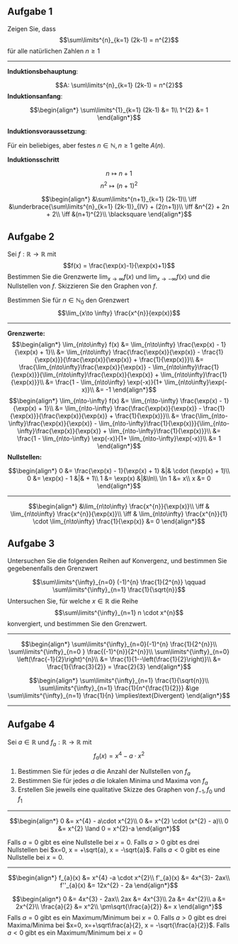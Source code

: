 ## Aufgabe 1

Zeigen Sie, dass 
$$\sum\limits^{n}_{k=1} (2k-1) = n^{2}$$
für alle natürlichen Zahlen $n \ge 1$

---

__Induktionsbehauptung__:

$$A: \sum\limits^{n}_{k=1} (2k-1) = n^{2}$$
__Induktionsanfang__:

$$\begin{align*}
\sum\limits^{1}_{k=1} (2k-1) &=  1\\
1^{2} &=  1
\end{align*}$$

__Induktionsvoraussetzung__:

Für ein beliebiges, aber festes $n\in\mathbb N, n \ge 1$ gelte $A(n)$.

__Induktionsschritt__

$$n\mapsto n+1$$
$$n^{2} \mapsto (n+1)^2$$

$$\begin{align*}
&\sum\limits^{n+1}_{k=1} (2k-1)\\
\iff &\underbrace{\sum\limits^{n}_{k=1} (2k-1)}_{IV} + (2(n+1))\\
\iff &n^{2} + 2n + 2\\
\iff &(n+1)^{2}\\
\blacksquare
\end{align*}$$

## Aufgabe 2

Sei $f: \mathbb R\to\mathbb R$ mit
$$f(x) = \frac{\exp(x)-1}{\exp(x)+1}$$
Bestimmen Sie die Grenzwerte $\lim_{x\to\infty} f(x)$ und $\lim_{x\to-\infty} f(x)$ und die Nullstellen von $f$. Skizzieren Sie den Graphen von $f$.

Bestimmen Sie für $n\in\mathbb N_{0}$ den Grenzwert
$$\lim_{x\to \infty} \frac{x^{n}}{exp(x)}$$

---

__Grenzwerte:__
$$\begin{align*}
\lim_{n\to\infty} f(x) &= \lim_{n\to\infty} \frac{\exp(x) - 1}{\exp(x) + 1}\\
&= \lim_{n\to\infty} \frac{\frac{\exp(x)}{\exp(x)} - \frac{1}{\exp(x)}}{\frac{\exp(x)}{\exp(x)} + \frac{1}{\exp(x)}}\\
&= \frac{\lim_{n\to\infty}\frac{\exp(x)}{\exp(x)} - \lim_{n\to\infty}\frac{1}{\exp(x)}}{\lim_{n\to\infty}\frac{\exp(x)}{\exp(x)} + \lim_{n\to\infty}\frac{1}{\exp(x)}}\\
&= \frac{1 - \lim_{n\to\infty} \exp(-x)}{1+ \lim_{n\to\infty}\exp(-x)}\\
&= -1
\end{align*}$$
$$\begin{align*}
\lim_{n\to-\infty} f(x) &= \lim_{n\to-\infty} \frac{\exp(x) - 1}{\exp(x) + 1}\\
&= \lim_{n\to-\infty} \frac{\frac{\exp(x)}{\exp(x)} - \frac{1}{\exp(x)}}{\frac{\exp(x)}{\exp(x)} + \frac{1}{\exp(x)}}\\
&= \frac{\lim_{n\to-\infty}\frac{\exp(x)}{\exp(x)} - \lim_{n\to-\infty}\frac{1}{\exp(x)}}{\lim_{n\to-\infty}\frac{\exp(x)}{\exp(x)} + \lim_{n\to-\infty}\frac{1}{\exp(x)}}\\
&= \frac{1 - \lim_{n\to-\infty} \exp(-x)}{1+ \lim_{n\to-\infty}\exp(-x)}\\
&= 1
\end{align*}$$
__Nullstellen:__

$$\begin{align*}
0 &= \frac{\exp(x) - 1}{\exp(x) + 1} &|& \cdot (\exp(x) + 1)\\
0 &= \exp(x) - 1 &|& + 1\\
1 &= \exp(x) &|&\ln\\
\ln 1 &= x\\
x &= 0
\end{align*}$$

---

$$\begin{align*}
&\lim_{n\to\infty} \frac{x^{n}}{\exp(x)}\\
\iff & \lim_{n\to\infty} \frac{x^{n}}{\exp(x)}\\
\iff & \lim_{n\to\infty} \frac{x^{n}}{1} \cdot \lim_{n\to\infty} \frac{1}{\exp(x)} &= 0
\end{align*}$$

## Aufgabe 3

Untersuchen Sie die folgenden Reihen auf Konvergenz, und bestimmen Sie gegebenenfalls den Grenzwert

$$\sum\limits^{\infty}_{n=0} (-1)^{n} \frac{1}{2^{n}} \qquad \sum\limits^{\infty}_{n=1} \frac{1}{\sqrt{n}}$$
Untersuchen Sie, für welche $x\in\mathbb R$ die Reihe
$$\sum\limits^{\infty}_{n=1} n \cdot x^{n}$$
konvergiert, und bestimmen Sie den Grenzwert.

---

$$\begin{align*}
\sum\limits^{\infty}_{n=0}(-1)^{n} \frac{1}{2^{n}}\\
\sum\limits^{\infty}_{n=0 } \frac{(-1)^{n}}{2^{n}}\\
\sum\limits^{\infty}_{n=0} \left(\frac{-1}{2}\right)^{n}\\
&= \frac{1}{1--\left(\frac{1}{2}\right)}\\
&= \frac{1}{\frac{3}{2}} = \frac{2}{3}
\end{align*}$$

$$\begin{align*}
\sum\limits^{\infty}_{n=1} \frac{1}{\sqrt{n}}\\
\sum\limits^{\infty}_{n=1} \frac{1}{n^{\frac{1}{2}}} &\ge \sum\limits^{\infty}_{n=1} \frac{1}{n} \implies\text{Divergent}
\end{align*}$$

---



## Aufgabe 4

Sei $a\in\mathbb R$ und $f_{a} : \mathbb R \to\mathbb R$ mit
$$f_{a}(x) = x^{4} - a \cdot x^{2}$$

1. Bestimmen Sie für jedes $a$ die Anzahl der Nullstellen von $f_{a}$
2. Bestimmen Sie für jedes $a$ die lokalen Minima und Maxima von $f_{a}$
3. Erstellen Sie jeweils eine qualitative Skizze des Graphen von $f_{-1}, f_{0}$ und $f_{1}$

---

$$\begin{align*}
0 &= x^{4} - a\cdot x^{2}\\
0 &= x^{2} \cdot (x^{2} - a)\\
0 &= x^{2} \land 0 = x^{2}-a 
\end{align*}$$

Falls $a=0$ gibt es eine Nullstelle bei $x=0$.
Falls $a > 0$ gibt es drei Nullstellen bei $x=0, x = +\sqrt{a}, x = -\sqrt{a}$.
Falls $a< 0$ gibt es eine Nullstelle bei $x=0$.

---

$$\begin{align*}
f_{a}(x) &= x^{4} -a \cdot x^{2}\\
f'_{a}(x) &= 4x^{3}- 2ax\\
f''_{a}(x) &= 12x^{2} - 2a
\end{align*}$$

$$\begin{align*}
0 &= 4x^{3} - 2ax\\
2ax &= 4x^{3}\\
2a &= 4x^{2}\\
a &= 2x^{2}\\
\frac{a}{2} &= x^2\\
\pm\sqrt{\frac{a}{2}} &= x
\end{align*}$$
Falls $a=0$ gibt es ein Maximum/Minimum bei $x=0$.
Falls $a > 0$ gibt es drei Maxima/Minima bei $x=0, x=+\sqrt\frac{a}{2}, x = -\sqrt{\frac{a}{2}}$.
Falls $a<0$ gibt es ein Maximum/Minimum bei $x=0$

